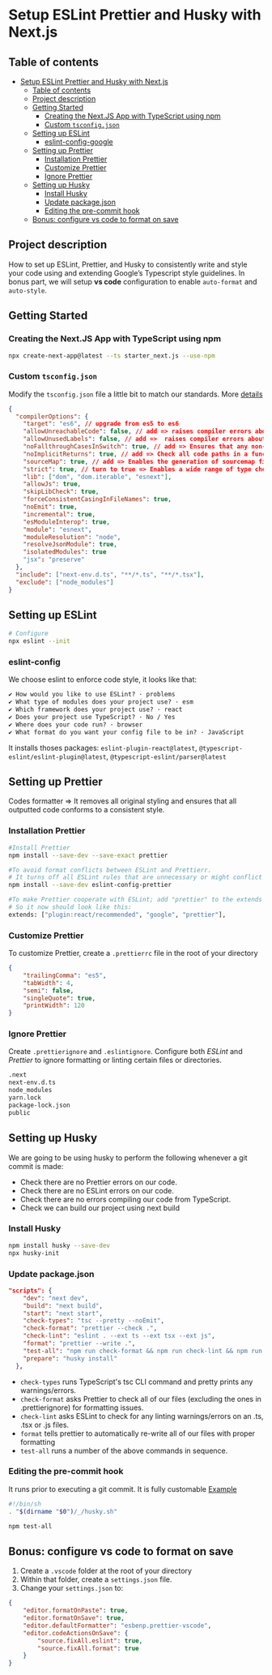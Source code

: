 # Setup ESLint Prettier and Husky with Next.js

## Table of contents

- [Setup ESLint Prettier and Husky with Next.js](#setup-eslint-prettier-and-husky-with-nextjs)
  - [Table of contents](#table-of-contents)
  - [Project description](#project-description)
  - [Getting Started](#getting-started)
    - [Creating the Next.JS App with TypeScript using npm](#creating-the-nextjs-app-with-typescript-using-npm)
    - [Custom `tsconfig.json`](#custom-tsconfigjson)
  - [Setting up ESLint](#setting-up-eslint)
    - [eslint-config-google](#eslint-config-google)
  - [Setting up Prettier](#setting-up-prettier)
    - [Installation Prettier](#installation-prettier)
    - [Customize Prettier](#customize-prettier)
    - [Ignore Prettier](#ignore-prettier)
  - [Setting up Husky](#setting-up-husky)
    - [Install Husky](#install-husky)
    - [Update package.json](#update-packagejson)
    - [Editing the pre-commit hook](#editing-the-pre-commit-hook)
  - [Bonus: configure vs code to format on save](#bonus-configure-vs-code-to-format-on-save)

## Project description

How to set up ESLint, Prettier, and Husky to consistently write and style your code using and extending Google’s Typescript style guidelines. In bonus part, we will setup **vs code** configuration to enable `auto-format` and `auto-style`.

## Getting Started

### Creating the Next.JS App with TypeScript using npm

```bash
npx create-next-app@latest --ts starter_next.js --use-npm
```

### Custom `tsconfig.json`

Modify the `tsconfig.json` file a little bit to match our standards. More [details](https://www.typescriptlang.org/tsconfig)

```JSON
{
  "compilerOptions": {
    "target": "es6", // upgrade from es5 to es6
    "allowUnreachableCode": false, // add => raises compiler errors about unreachable code
    "allowUnusedLabels": false, // add =>  raises compiler errors about unused labels
    "noFallthroughCasesInSwitch": true, // add => Ensures that any non-empty case inside a switch statement includes either break or return
    "noImplicitReturns": true, // add => Check all code paths in a function to ensure they return a value.
    "sourceMap": true, // add => Enables the generation of sourcemap files. Easier to debug
    "strict": true, // turn to true => Enables a wide range of type checking behavior
    "lib": ["dom", "dom.iterable", "esnext"],
    "allowJs": true,
    "skipLibCheck": true,
    "forceConsistentCasingInFileNames": true,
    "noEmit": true,
    "incremental": true,
    "esModuleInterop": true,
    "module": "esnext",
    "moduleResolution": "node",
    "resolveJsonModule": true,
    "isolatedModules": true
    "jsx": "preserve"
  },
  "include": ["next-env.d.ts", "**/*.ts", "**/*.tsx"],
  "exclude": ["node_modules"]
}
```

## Setting up ESLint

```bash
# Configure
npx eslint --init
```

### eslint-config

We choose eslint to enforce code style, it looks like that:

````md
✔ How would you like to use ESLint? · problems
✔ What type of modules does your project use? · esm
✔ Which framework does your project use? · react
✔ Does your project use TypeScript? · No / Yes
✔ Where does your code run? · browser
✔ What format do you want your config file to be in? · JavaScript
````

It installs thoses packages: `eslint-plugin-react@latest`, `@typescript-eslint/eslint-plugin@latest`, `@typescript-eslint/parser@latest`

## Setting up Prettier

Codes formatter ⇒ It removes all original styling and ensures that all outputted code conforms to a consistent style.

### Installation Prettier

```bash
#Install Prettier
npm install --save-dev --save-exact prettier

#To avoid format conflicts between ESLint and Prettierr.
# It turns off all ESLint rules that are unnecessary or might conflict with Prettier.
npm install --save-dev eslint-config-prettier

#To make Prettier cooperate with ESLint; add "prettier" to the extends array in your eslintrc.js file.
# So it now should look like this:
extends: ["plugin:react/recommended", "google", "prettier"],
```

### Customize Prettier

To customize Prettier, create a `.prettierrc` file in the root of your directory

```JSON
{
    "trailingComma": "es5",
    "tabWidth": 4,
    "semi": false,
    "singleQuote": true,
    "printWidth": 120
}
```

### Ignore Prettier

Create `.prettierignore` and `.eslintignore`. Configure both _ESLint_ and _Prettier_ to ignore formatting or linting certain files or directories.

```bash
.next
next-env.d.ts
node_modules
yarn.lock
package-lock.json
public
```

## Setting up Husky

We are going to be using husky to perform the following whenever a git commit is made:

-   Check there are no Prettier errors on our code.
-   Check there are no ESLint errors on our code.
-   Check there are no errors compiling our code from TypeScript.
-   Check we can build our project using next build

### Install Husky

```bash
npm install husky --save-dev
npx husky-init
```

### Update package.json

```json
"scripts": {
    "dev": "next dev",
    "build": "next build",
    "start": "next start",
    "check-types": "tsc --pretty --noEmit",
    "check-format": "prettier --check .",
    "check-lint": "eslint . --ext ts --ext tsx --ext js",
    "format": "prettier --write .",
    "test-all": "npm run check-format && npm run check-lint && npm run check-types && npm run build",
    "prepare": "husky install"
  },
```

-   `check-types` runs TypeScript's tsc CLI command and pretty prints any warnings/errors.
-   `check-format` asks Prettier to check all of our files (excluding the ones in .prettierignore) for formatting issues.
-   `check-lint` asks ESLint to check for any linting warnings/errors on an .ts, .tsx or .js files.
-   `format` tells prettier to automatically re-write all of our files with proper formatting
-   `test-all` runs a number of the above commands in sequence.

### Editing the pre-commit hook

It runs prior to executing a git commit. It is fully customable [Example](https://github.com/jarrodwatts/code-like-google/blob/main/.husky/pre-commit)

```bash
#!/bin/sh
. "$(dirname "$0")/_/husky.sh"

npm test-all
```

## Bonus: configure vs code to format on save

1. Create a `.vscode` folder at the root of your directory
2. Within that folder, create a `settings.json` file.
3. Change your `settings.json` to:

```JSON
{
    "editor.formatOnPaste": true,
    "editor.formatOnSave": true,
    "editor.defaultFormatter": "esbenp.prettier-vscode",
    "editor.codeActionsOnSave": {
        "source.fixAll.eslint": true,
        "source.fixAll.format": true
    }
}
```
